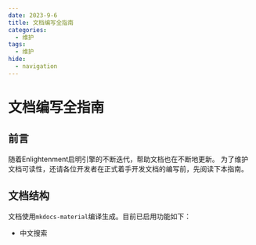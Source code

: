 ```yaml
---
date: 2023-9-6
title: 文档编写全指南
categories:
  - 维护
tags:
  - 维护
hide:
  - navigation
---
```

# 文档编写全指南

## 前言

随着Enlightenment启明引擎的不断迭代，帮助文档也在不断地更新。
为了维护文档可读性，还请各位开发者在正式着手开发文档的编写前，先阅读下本指南。

## 文档结构

文档使用`mkdocs-material`编译生成。目前已启用功能如下：

- 中文搜索